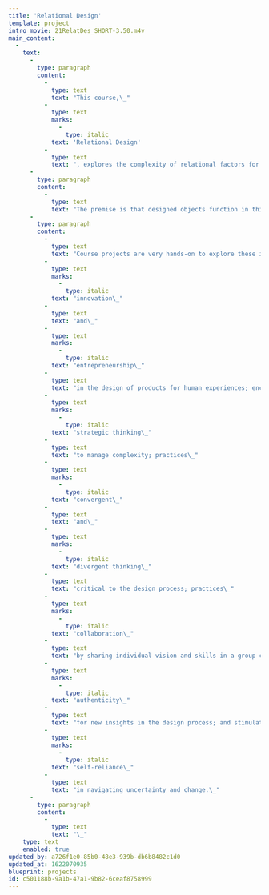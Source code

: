 ```yaml
---
title: 'Relational Design'
template: project
intro_movie: 21RelatDes_SHORT-3.50.m4v
main_content:
  -
    text:
      -
        type: paragraph
        content:
          -
            type: text
            text: "This course,\_"
          -
            type: text
            marks:
              -
                type: italic
            text: 'Relational Design'
          -
            type: text
            text: ", explores the complexity of relational factors for visual communication objects to function in the vast range of human experiences and a changing social environment.\_"
      -
        type: paragraph
        content:
          -
            type: text
            text: "The premise is that designed objects function in this pattern of relationships that in turn shape identity, information, and behavior.\_This course also responds to the growing world paradigm of collaboration and integrative thinking that value the experience of group dynamics to considers how new media can serve social and information needs, explores ways to solve problems, and stimulates imagination and innovation."
      -
        type: paragraph
        content:
          -
            type: text
            text: "Course projects are very hands-on to explore these interrelationships among form, function, meaning, and audience. The course also emphasizes making (incl. presentations!) and critical visual thinking, with methods and concepts offered as theoretical (vs. prescriptive) tools. The course promotes\_"
          -
            type: text
            marks:
              -
                type: italic
            text: "innovation\_"
          -
            type: text
            text: "and\_"
          -
            type: text
            marks:
              -
                type: italic
            text: "entrepreneurship\_"
          -
            type: text
            text: "in the design of products for human experiences; encourages\_"
          -
            type: text
            marks:
              -
                type: italic
            text: "strategic thinking\_"
          -
            type: text
            text: "to manage complexity; practices\_"
          -
            type: text
            marks:
              -
                type: italic
            text: "convergent\_"
          -
            type: text
            text: "and\_"
          -
            type: text
            marks:
              -
                type: italic
            text: "divergent thinking\_"
          -
            type: text
            text: "critical to the design process; practices\_"
          -
            type: text
            marks:
              -
                type: italic
            text: "collaboration\_"
          -
            type: text
            text: "by sharing individual vision and skills in a group context; inspires\_"
          -
            type: text
            marks:
              -
                type: italic
            text: "authenticity\_"
          -
            type: text
            text: "for new insights in the design process; and stimulates\_"
          -
            type: text
            marks:
              -
                type: italic
            text: "self-reliance\_"
          -
            type: text
            text: "in navigating uncertainty and change.\_"
      -
        type: paragraph
        content:
          -
            type: text
            text: "\_"
    type: text
    enabled: true
updated_by: a726f1e0-85b0-48e3-939b-db6b8482c1d0
updated_at: 1622070935
blueprint: projects
id: c501188b-9a1b-47a1-9b82-6ceaf8758999
---
```

